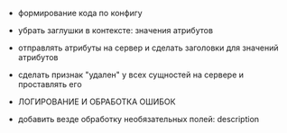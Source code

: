 - формирование кода по конфигу
- убрать заглушки в контексте: значения атрибутов
- отправлять атрибуты на сервер и сделать заголовки для значений атрибутов
- сделать признак "удален" у всех сущностей на сервере и проставлять его

- ЛОГИРОВАНИЕ И ОБРАБОТКА ОШИБОК
- добавить везде обработку необязательных полей: description
